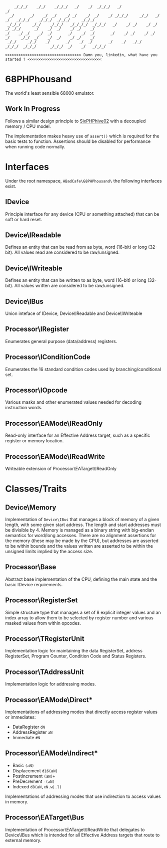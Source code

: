 ```
    _/_/_/    _/_/    _/_/_/   _/    _/  _/_/_/   _/                                                            _/
  _/       _/    _/  _/    _/ _/    _/  _/    _/ _/_/_/     _/_/   _/    _/   _/_/_/    _/_/_/  _/_/_/     _/_/_/
 _/_/_/     _/_/    _/_/_/   _/_/_/_/  _/_/_/   _/    _/ _/    _/ _/    _/ _/_/      _/    _/  _/    _/ _/    _/
_/    _/ _/    _/  _/       _/    _/  _/       _/    _/ _/    _/ _/    _/     _/_/  _/    _/  _/    _/ _/    _/
 _/_/     _/_/    _/       _/    _/  _/       _/    _/   _/_/    _/_/_/  _/_/_/      _/_/_/  _/    _/   _/_/_/

>>>>>>>>>>>>>>>>>>>>>>>>>>>>>>>>>> Damn you, linkedin, what have you started ? <<<<<<<<<<<<<<<<<<<<<<<<<<<<<<<<<
```
# 68PHPhousand

The world's least sensible 68000 emulator.

## Work In Progress

Follows a similar design principle to [SixPHPhive02](https://github.com/0xABADCAFE/sixphphive02/tree/main) with a decoupled memory / CPU model.

The implementation makes heavy use of `assert()` which is required for the basic tests to function. Assertions should be disabled for performance when running code normally.

# Interfaces

Under the root namespace, `ABadCafe\G8PHPhousand\` the following interfaces exist.

## IDevice

Principle interface for any device (CPU or something attached) that can be soft or hard reset.

## Device\IReadable

Defines an entity that can be read from as byte, word (16-bit) or long (32-bit). All values read are considered to be raw/unsigned.

## Device\IWriteable

Defines an entity that can be written to as byte, word (16-bit) or long (32-bit). All values written are considered to be raw/unsigned.

## Device\IBus

Union inteface of IDevice, Device\IReadable and Device\IWriteable

## Processor\IRegister

Enumerates general purpose (data/address) registers.

## Processor\IConditionCode

Enumerates the 16 standard condition codes used by branching/conditional set.

## Processor\IOpcode

Various masks and other enumerated values needed for decoding instruction words.

## Processor\EAMode\IReadOnly

Read-only interface for an Effective Address target, such as a specific register or memory location.

## Processor\EAMode\IReadWrite

Writeable extension of Processor\EATarget\IReadOnly


# Classes/Traits

## Device\Memory

Implementation of `Device\IBus` that manages a block of memory of a given length, with some given start address. The length and start addresses must be divisible by 4. Memory is managed as a binary string with big-endian semantics for word/long accesses. There are no alignment assertions for the memory (these may be made by the CPU), but addresses are asserted to be within bounds and the values written are asserted to be within the unsigned limits implied by the access size.

## Processor\Base

Abstract base implementation of the CPU, defining the main state and the basic IDevice requirements.

## Processor\RegisterSet

Simple structure type that manages a set of 8 explicit integer values and an index array to allow them to be selected by register number and various masked values from within opcodes.

## Processor\TRegisterUnit

Implementation logic for maintaining the data RegisterSet, address RegisterSet, Program Counter, Condition Code and Status Registers.

## Processor\TAddressUnit

Implementation logic for addressing modes.

## Processor\EAMode\Direct\*

Implementations of addressing modes that directly access register values or immediates:

- DataRegister `dN`
- AddressRegister `aN`
- Immediate `#N`

## Processor\EAMode\Indirect\*

- Basic `(aN)`
- Displacement `d16(aN)`
- PostIncrement `(aN)+`
- PreDecrement `-(aN)`
- Indexed `d8(aN,xN.w|.l)`

Implementations of addressing modes that use indirection to access values in memory.

## Processor\EATarget\Bus

Implementation of Processor\EATarget\IReadWrite that delegates to Device\IBus which is intended for all Effective Address targets that route to external memory.

